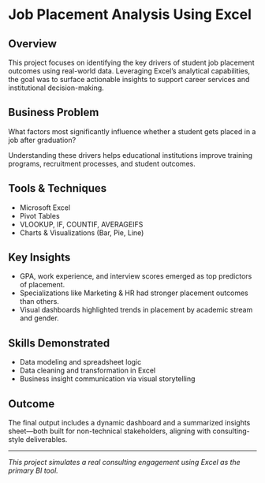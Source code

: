 # Job Placement Analysis Using Excel

##  Overview
This project focuses on identifying the key drivers of student job placement outcomes using real-world data. Leveraging Excel’s analytical capabilities, the goal was to surface actionable insights to support career services and institutional decision-making.

##  Business Problem
What factors most significantly influence whether a student gets placed in a job after graduation?

Understanding these drivers helps educational institutions improve training programs, recruitment processes, and student outcomes.

##  Tools & Techniques
- Microsoft Excel
- Pivot Tables
- VLOOKUP, IF, COUNTIF, AVERAGEIFS
- Charts & Visualizations (Bar, Pie, Line)

##  Key Insights
- GPA, work experience, and interview scores emerged as top predictors of placement.
- Specializations like Marketing & HR had stronger placement outcomes than others.
- Visual dashboards highlighted trends in placement by academic stream and gender.

##  Skills Demonstrated
- Data modeling and spreadsheet logic
- Data cleaning and transformation in Excel
- Business insight communication via visual storytelling

##  Outcome
The final output includes a dynamic dashboard and a summarized insights sheet—both built for non-technical stakeholders, aligning with consulting-style deliverables.

---

*This project simulates a real consulting engagement using Excel as the primary BI tool.*
